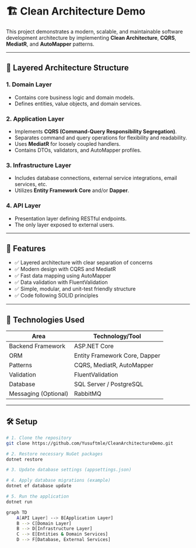 # 🏗️ Clean Architecture Demo

This project demonstrates a modern, scalable, and maintainable software development architecture by implementing **Clean Architecture**, **CQRS**, **MediatR**, and **AutoMapper** patterns.

---

## 📂 Layered Architecture Structure

### 1. Domain Layer
- Contains core business logic and domain models.  
- Defines entities, value objects, and domain services.

### 2. Application Layer
- Implements **CQRS (Command-Query Responsibility Segregation)**.  
- Separates command and query operations for flexibility and readability.  
- Uses **MediatR** for loosely coupled handlers.  
- Contains DTOs, validators, and AutoMapper profiles.

### 3. Infrastructure Layer
- Includes database connections, external service integrations, email services, etc.  
- Utilizes **Entity Framework Core** and/or **Dapper**.

### 4. API Layer
- Presentation layer defining RESTful endpoints.  
- The only layer exposed to external users.

---

## 🚀 Features

- ✅ Layered architecture with clear separation of concerns  
- ✅ Modern design with CQRS and MediatR  
- ✅ Fast data mapping using AutoMapper  
- ✅ Data validation with FluentValidation  
- ✅ Simple, modular, and unit-test friendly structure  
- ✅ Code following SOLID principles  

---

## 🧪 Technologies Used

| Area              | Technology/Tool           |
|-------------------|--------------------------|
| Backend Framework  | ASP.NET Core             |
| ORM               | Entity Framework Core, Dapper |
| Patterns          | CQRS, MediatR, AutoMapper |
| Validation        | FluentValidation         |
| Database          | SQL Server / PostgreSQL  |
| Messaging (Optional) | RabbitMQ                |

---

## 🛠️ Setup

```bash
# 1. Clone the repository
git clone https://github.com/Yusuftmle/CleanArchitectureDemo.git

# 2. Restore necessary NuGet packages
dotnet restore

# 3. Update database settings (appsettings.json)

# 4. Apply database migrations (example)
dotnet ef database update

# 5. Run the application
dotnet run

graph TD
    A[API Layer] --> B[Application Layer]
    B --> C[Domain Layer]
    B --> D[Infrastructure Layer]
    C --> E[Entities & Domain Services]
    D --> F[Database, External Services]
